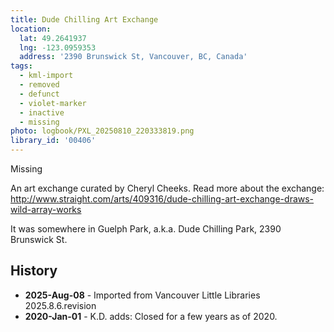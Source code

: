```yaml
---
title: Dude Chilling Art Exchange
location:
  lat: 49.2641937
  lng: -123.0959353
  address: '2390 Brunswick St, Vancouver, BC, Canada'
tags:
  - kml-import
  - removed
  - defunct
  - violet-marker
  - inactive
  - missing
photo: logbook/PXL_20250810_220333819.png
library_id: '00406'
---
```


Missing

An art exchange curated by Cheryl Cheeks.
Read more about the exchange: http://www.straight.com/arts/409316/dude-chilling-art-exchange-draws-wild-array-works

It was somewhere in Guelph Park, a.k.a. Dude Chilling Park, 2390 Brunswick St.

## History

- **2025-Aug-08** - Imported from Vancouver Little Libraries 2025.8.6.revision
- **2020-Jan-01** - K.D. adds: Closed for a few years as of 2020.
